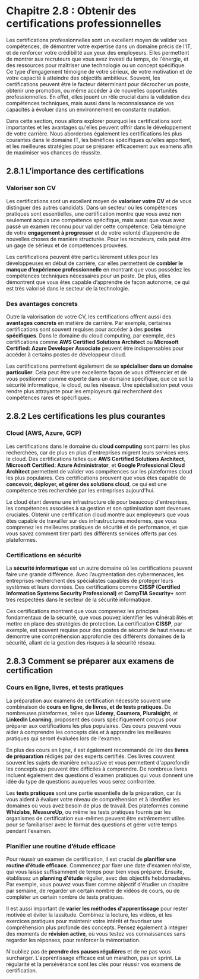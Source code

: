 # Chapitre 2.8 : Obtenir des certifications professionnelles

Les certifications professionnelles sont un excellent moyen de valider vos compétences, de démontrer votre expertise dans un domaine précis de l’IT, et de renforcer votre crédibilité aux yeux des employeurs. Elles permettent de montrer aux recruteurs que vous avez investi du temps, de l'énergie, et des ressources pour maîtriser une technologie ou un concept spécifique. Ce type d'engagement témoigne de votre sérieux, de votre motivation et de votre capacité à atteindre des objectifs ambitieux. Souvent, les certifications peuvent être le facteur déterminant pour décrocher un poste, obtenir une promotion, ou même accéder à de nouvelles opportunités professionnelles. En effet, elles jouent un rôle crucial dans la validation des compétences techniques, mais aussi dans la reconnaissance de vos capacités à évoluer dans un environnement en constante mutation.

Dans cette section, nous allons explorer pourquoi les certifications sont importantes et les avantages qu'elles peuvent offrir dans le développement de votre carrière. Nous aborderons également les certifications les plus courantes dans le domaine IT, les bénéfices spécifiques qu'elles apportent, et les meilleures stratégies pour se préparer efficacement aux examens afin de maximiser vos chances de réussite.

## **2.8.1 L’importance des certifications**

### **Valoriser son CV**

Les certifications sont un excellent moyen de **valoriser votre CV** et de vous distinguer des autres candidats. Dans un secteur où les compétences pratiques sont essentielles, une certification montre que vous avez non seulement acquis une compétence spécifique, mais aussi que vous avez passé un examen reconnu pour valider cette compétence. Cela témoigne de votre **engagement à progresser** et de votre volonté d’apprendre de nouvelles choses de manière structurée. Pour les recruteurs, cela peut être un gage de sérieux et de compétences prouvées.

Les certifications peuvent être particulièrement utiles pour les développeuses en début de carrière, car elles permettent de **combler le manque d’expérience professionnelle** en montrant que vous possédez les compétences techniques nécessaires pour un poste. De plus, elles démontrent que vous êtes capable d’apprendre de façon autonome, ce qui est très valorisé dans le secteur de la technologie.

### **Des avantages concrets**

Outre la valorisation de votre CV, les certifications offrent aussi des **avantages concrets** en matière de carrière. Par exemple, certaines certifications sont souvent requises pour accéder à des **postes spécifiques**. Dans le domaine du cloud computing, par exemple, des certifications comme **AWS Certified Solutions Architect** ou **Microsoft Certified: Azure Developer Associate** peuvent être indispensables pour accéder à certains postes de développeur cloud.

Les certifications permettent également de se **spécialiser dans un domaine particulier**. Cela peut être une excellente façon de vous différencier et de vous positionner comme experte dans un domaine spécifique, que ce soit la sécurité informatique, le cloud, ou les réseaux. Une spécialisation peut vous rendre plus attrayante pour les employeurs qui recherchent des compétences rares et spécifiques.

## **2.8.2 Les certifications les plus courantes**

### **Cloud (AWS, Azure, GCP)**

Les certifications dans le domaine du **cloud computing** sont parmi les plus recherchées, car de plus en plus d'entreprises migrent leurs services vers le cloud. Des certifications telles que **AWS Certified Solutions Architect**, **Microsoft Certified: Azure Administrator**, et **Google Professional Cloud Architect** permettent de valider vos compétences sur les plateformes cloud les plus populaires. Ces certifications prouvent que vous êtes capable de **concevoir, déployer, et gérer des solutions cloud**, ce qui est une compétence très recherchée par les entreprises aujourd'hui.

Le cloud étant devenu une infrastructure clé pour beaucoup d'entreprises, les compétences associées à sa gestion et son optimisation sont devenues cruciales. Obtenir une certification cloud montre aux employeurs que vous êtes capable de travailler sur des infrastructures modernes, que vous comprenez les meilleures pratiques de sécurité et de performance, et que vous savez comment tirer parti des différents services offerts par ces plateformes.

### **Certifications en sécurité**

La **sécurité informatique** est un autre domaine où les certifications peuvent faire une grande différence. Avec l’augmentation des cybermenaces, les entreprises recherchent des spécialistes capables de protéger leurs systèmes et leurs données. Des certifications comme **CISSP (Certified Information Systems Security Professional)** et **CompTIA Security+** sont très respectées dans le secteur de la sécurité informatique.

Ces certifications montrent que vous comprenez les principes fondamentaux de la sécurité, que vous pouvez identifier les vulnérabilités et mettre en place des stratégies de protection. La certification **CISSP**, par exemple, est souvent requise pour des postes de sécurité de haut niveau et démontre une compréhension approfondie des différents domaines de la sécurité, allant de la gestion des risques à la sécurité réseau.

## **2.8.3 Comment se préparer aux examens de certification**

### **Cours en ligne, livres, et tests pratiques**

La préparation aux examens de certification nécessite souvent une combinaison de **cours en ligne, de livres, et de tests pratiques**. De nombreuses plateformes, telles que **Udemy**, **Coursera**, **Pluralsight**, et **LinkedIn Learning**, proposent des cours spécifiquement conçus pour préparer aux certifications les plus populaires. Ces cours peuvent vous aider à comprendre les concepts clés et à apprendre les meilleures pratiques qui seront évaluées lors de l'examen.

En plus des cours en ligne, il est également recommandé de lire des **livres de préparation** rédigés par des experts certifiés. Ces livres couvrent souvent les sujets de manière exhaustive et vous permettent d'approfondir les concepts qui peuvent être difficiles à comprendre. De nombreux livres incluent également des questions d'examen pratiques qui vous donnent une idée du type de questions auxquelles vous serez confrontée.

Les **tests pratiques** sont une partie essentielle de la préparation, car ils vous aident à évaluer votre niveau de compréhension et à identifier les domaines où vous avez besoin de plus de travail. Des plateformes comme **Whizlabs**, **MeasureUp**, ou même les tests pratiques fournis par les organismes de certification eux-mêmes peuvent être extrêmement utiles pour se familiariser avec le format des questions et gérer votre temps pendant l'examen.

### **Planifier une routine d’étude efficace**

Pour réussir un examen de certification, il est crucial de **planifier une routine d’étude efficace**. Commencez par fixer une date d'examen réaliste, qui vous laisse suffisamment de temps pour bien vous préparer. Ensuite, établissez un **planning d'étude** régulier, avec des objectifs hebdomadaires. Par exemple, vous pouvez vous fixer comme objectif d'étudier un chapitre par semaine, de regarder un certain nombre de vidéos de cours, ou de compléter un certain nombre de tests pratiques.

Il est aussi important de **varier les méthodes d'apprentissage** pour rester motivée et éviter la lassitude. Combinez la lecture, les vidéos, et les exercices pratiques pour maintenir votre intérêt et favoriser une compréhension plus profonde des concepts. Pensez également à intégrer des moments de **révision active**, où vous testez vos connaissances sans regarder les réponses, pour renforcer la mémorisation.

N'oubliez pas de **prendre des pauses régulières** et de ne pas vous surcharger. L'apprentissage efficace est un marathon, pas un sprint. La régularité et la persévérance sont les clés pour réussir vos examens de certification.